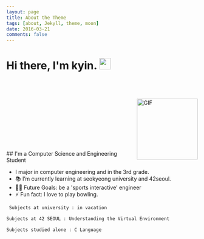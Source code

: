 ```yaml
---
layout: page
title: About the Theme
tags: [about, Jekyll, theme, moon]
date: 2016-03-21
comments: false
---
```

    


# Hi there, I'm kyin. <img width="30px" src="https://media.tenor.com/images/3b388fe03da271d2674faf85eb7c3fcd/tenor.gif" />
<br />
<br /><br />

<img align="right" alt="GIF" height="160px" src="https://media.giphy.com/media/du3J3cXyzhj75IOgvA/giphy.gif" />
<br />
<br /><br />
<br /><br />
<br /><br />
<br />
## I'm a Computer Science and Engineering Student  

-  I major in computer engineering and in the 3rd grade.
- 📚 I’m currently learning at seokyeong university and 42seoul.
- 💪🏼 Future Goals: be a 'sports interactive' engineer
- ⚡ Fun fact: I love to play bowling.

```sh
 Subjects at university : in vacation
 ```
 
 ```sh
 Subjects at 42 SEOUL : Understanding the Virtual Environment
 ```
 
 ```sh
 Subjects studied alone : C Language
```
